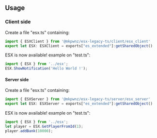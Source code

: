 ## Usage

### Client side

Create a file "esx.ts" containing:

```typescript
import { ESXClient } from '@mkpwnz/esx-legacy-ts/client/esx_client'
export let ESX: ESXClient = exports["es_extended"]:getSharedObject()
```

ESX is now available! example on "test.ts":

```typescript
import { ESX } from '../esx';
ESX.ShowNotification('Hello World !');
```

#### Server side

Create a file "esx.ts" containing:

```typescript
import { ESXServer } from '@mkpwnz/esx-legacy-ts/server/esx_server'
export let ESX: ESXServer = exports["es_extended"]:getSharedObject()
```

ESX is now available! example on "test.ts":

```typescript
import { ESX } from '../esx';
let player = ESX.GetPlayerFromId(1);
player.addBank(10000);
```
